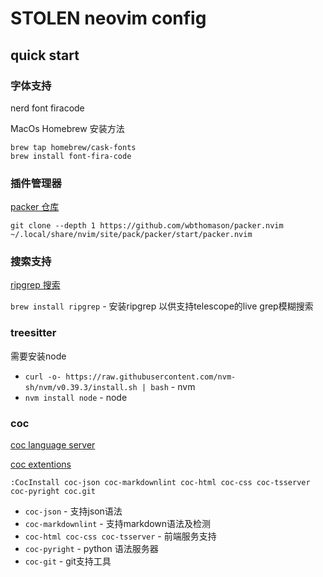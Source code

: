 # STOLEN neovim config

## quick start

### 字体支持

nerd font firacode

MacOs Homebrew 安装方法

```shell
brew tap homebrew/cask-fonts
brew install font-fira-code
```

### 插件管理器

[packer 仓库](https://github.com/wbthomason/packer.nvim)

`git clone --depth 1 https://github.com/wbthomason/packer.nvim ~/.local/share/nvim/site/pack/packer/start/packer.nvim`

### 搜索支持

[ripgrep 搜索](https://github.com/BurntSushi/ripgrep)

`brew install ripgrep` - 安装ripgrep 以供支持telescope的live grep模糊搜索

### treesitter

需要安装node

- `curl -o- https://raw.githubusercontent.com/nvm-sh/nvm/v0.39.3/install.sh | bash` - nvm
- `nvm install node` - node

### coc

[coc language server](https://github.com/neoclide/coc.nvim/wiki/Language-servers)

[coc extentions](https://github.com/neoclide/coc.nvim/wiki/Using-coc-extensions)

`:CocInstall coc-json coc-markdownlint coc-html coc-css coc-tsserver coc-pyright coc.git`

- `coc-json` - 支持json语法
- `coc-markdownlint` - 支持markdown语法及检测
- `coc-html coc-css coc-tsserver` - 前端服务支持
- `coc-pyright` - python 语法服务器
- `coc-git` - git支持工具

